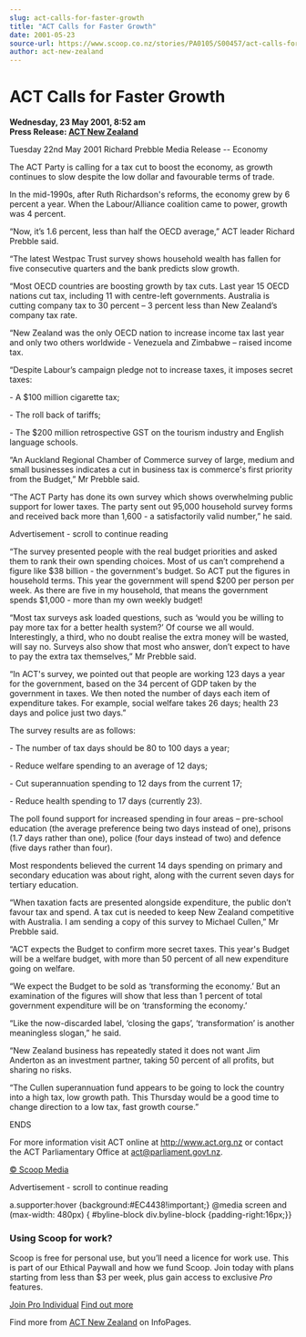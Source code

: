 ```yaml
---
slug: act-calls-for-faster-growth
title: "ACT Calls for Faster Growth"
date: 2001-05-23
source-url: https://www.scoop.co.nz/stories/PA0105/S00457/act-calls-for-faster-growth.htm
author: act-new-zealand
---
```

ACT Calls for Faster Growth
===========================

**Wednesday, 23 May 2001, 8:52 am**  
**Press Release: [ACT New Zealand](https://info.scoop.co.nz/ACT_New_Zealand)**

Tuesday 22nd May 2001 Richard Prebble Media Release -- Economy

The ACT Party is calling for a tax cut to boost the economy, as growth continues to slow despite the low dollar and favourable terms of trade.

In the mid-1990s, after Ruth Richardson's reforms, the economy grew by 6 percent a year. When the Labour/Alliance coalition came to power, growth was 4 percent.

“Now, it’s 1.6 percent, less than half the OECD average,” ACT leader Richard Prebble said.

“The latest Westpac Trust survey shows household wealth has fallen for five consecutive quarters and the bank predicts slow growth.

“Most OECD countries are boosting growth by tax cuts. Last year 15 OECD nations cut tax, including 11 with centre-left governments. Australia is cutting company tax to 30 percent – 3 percent less than New Zealand’s company tax rate.

“New Zealand was the only OECD nation to increase income tax last year and only two others worldwide - Venezuela and Zimbabwe – raised income tax.

“Despite Labour’s campaign pledge not to increase taxes, it imposes secret taxes:

\- A $100 million cigarette tax;

\- The roll back of tariffs;

\- The $200 million retrospective GST on the tourism industry and English language schools.

“An Auckland Regional Chamber of Commerce survey of large, medium and small businesses indicates a cut in business tax is commerce's first priority from the Budget,” Mr Prebble said.

“The ACT Party has done its own survey which shows overwhelming public support for lower taxes. The party sent out 95,000 household survey forms and received back more than 1,600 - a satisfactorily valid number,” he said.

Advertisement - scroll to continue reading





“The survey presented people with the real budget priorities and asked them to rank their own spending choices. Most of us can’t comprehend a figure like $38 billion - the government's budget. So ACT put the figures in household terms. This year the government will spend $200 per person per week. As there are five in my household, that means the government spends $1,000 - more than my own weekly budget!

“Most tax surveys ask loaded questions, such as ‘would you be willing to pay more tax for a better health system?’ Of course we all would. Interestingly, a third, who no doubt realise the extra money will be wasted, will say no. Surveys also show that most who answer, don’t expect to have to pay the extra tax themselves,” Mr Prebble said.

“In ACT's survey, we pointed out that people are working 123 days a year for the government, based on the 34 percent of GDP taken by the government in taxes. We then noted the number of days each item of expenditure takes. For example, social welfare takes 26 days; health 23 days and police just two days.”

The survey results are as follows:

\- The number of tax days should be 80 to 100 days a year;

\- Reduce welfare spending to an average of 12 days;

\- Cut superannuation spending to 12 days from the current 17;

\- Reduce health spending to 17 days (currently 23).

The poll found support for increased spending in four areas – pre-school education (the average preference being two days instead of one), prisons (1.7 days rather than one), police (four days instead of two) and defence (five days rather than four).

Most respondents believed the current 14 days spending on primary and secondary education was about right, along with the current seven days for tertiary education.

“When taxation facts are presented alongside expenditure, the public don’t favour tax and spend. A tax cut is needed to keep New Zealand competitive with Australia. I am sending a copy of this survey to Michael Cullen,” Mr Prebble said.

“ACT expects the Budget to confirm more secret taxes. This year's Budget will be a welfare budget, with more than 50 percent of all new expenditure going on welfare.

“We expect the Budget to be sold as ‘transforming the economy.’ But an examination of the figures will show that less than 1 percent of total government expenditure will be on ‘transforming the economy.’

“Like the now-discarded label, ‘closing the gaps’, ‘transformation’ is another meaningless slogan,” he said.

“New Zealand business has repeatedly stated it does not want Jim Anderton as an investment partner, taking 50 percent of all profits, but sharing no risks.

“The Cullen superannuation fund appears to be going to lock the country into a high tax, low growth path. This Thursday would be a good time to change direction to a low tax, fast growth course.”

ENDS

For more information visit ACT online at http://www.act.org.nz or contact the ACT Parliamentary Office at act@parliament.govt.nz.

[© Scoop Media](http://www.scoop.co.nz/about/terms.html)  

Advertisement - scroll to continue reading



a.supporter:hover {background:#EC4438!important;} @media screen and (max-width: 480px) { #byline-block div.byline-block {padding-right:16px;}}

### Using Scoop for work?

Scoop is free for personal use, but you’ll need a licence for work use. This is part of our Ethical Paywall and how we fund Scoop. Join today with plans starting from less than $3 per week, plus gain access to exclusive _Pro_ features.  
  
[Join Pro Individual](https://pro.scoop.co.nz/Individual/?from=ProIn24) [Find out more](https://pro.scoop.co.nz/using-scoop-for-work/?from=ProIn24)

Find more from [ACT New Zealand](https://info.scoop.co.nz/ACT_New_Zealand) on InfoPages.